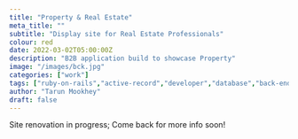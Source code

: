 ```yaml
---
title: "Property & Real Estate"
meta_title: ""
subtitle: "Display site for Real Estate Professionals"
colour: red
date: 2022-03-02T05:00:00Z
description: "B2B application build to showcase Property"
image: "/images/bck.jpg"
categories: ["work"]
tags: ["ruby-on-rails","active-record","developer","database","back-end"]
author: "Tarun Mookhey"
draft: false
---
```

Site renovation in progress; Come back for more info soon!